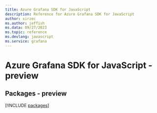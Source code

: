 ```yaml
---
title: Azure Grafana SDK for JavaScript
description: Reference for Azure Grafana SDK for JavaScript
author: xirzec
ms.author: jeffish
ms.data: 09/27/2023
ms.topic: reference
ms.devlang: javascript
ms.service: grafana
---
```

# Azure Grafana SDK for JavaScript - preview
## Packages - preview
[!INCLUDE [packages](grafana-index.md)]